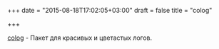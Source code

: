 +++
date = "2015-08-18T17:02:05+03:00"
draft = false
title = "colog"

+++

<p><a href="https://github.com/comail/colog">colog</a>&nbsp;- Пакет для красивых и цветастых логов.</p>

